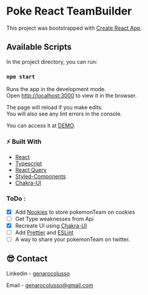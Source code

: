 # Poke React TeamBuilder

This project was bootstrapped with [Create React App](https://github.com/facebook/create-react-app).

## Available Scripts

In the project directory, you can run:

### `npm start`

Runs the app in the development mode.\
Open [http://localhost:3000](http://localhost:3000) to view it in the browser.

The page will reload if you make edits.\
You will also see any lint errors in the console.
 
 
 You can access it at [DEMO](https://poketeambuilder.vercel.app/). 
 
 ### ⚡️ Built With

- [React](https://reactjs.org/)
- [Typescript](https://www.typescriptlang.org/)     
- [React Query](https://react-query.tanstack.com/)
- [Styled-Components](https://styled-components.com/)
- [Chakra-UI](https://chakra-ui.com/) 

### ToDo :
 
- [x] Add [Nookies](https://github.com/maticzav/nookies) to store pokemonTeam on cookies
- [ ] Get Type weaknesses from Api   
- [x] Recreate UI using [Chakra-UI](https://chakra-ui.com/) 
- [ ] Add [Prettier](https://prettier.io/) and [ESLint](https://eslint.org/)
- [ ] A way to share your pokemonTeam on twitter.
 
## 😎 Contact

Linkedin - [genarocolusso](https://www.linkedin.com/in/genarocolusso/)

Email - [genarocolusso@gmail.com](mailto:genarocolusso@gmail.com)
